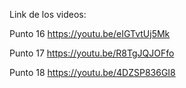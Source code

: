 Link de los videos:

Punto 16
https://youtu.be/eIGTvtUj5Mk

Punto 17
https://youtu.be/R8TgJQJOFfo

Punto 18
https://youtu.be/4DZSP836GI8
